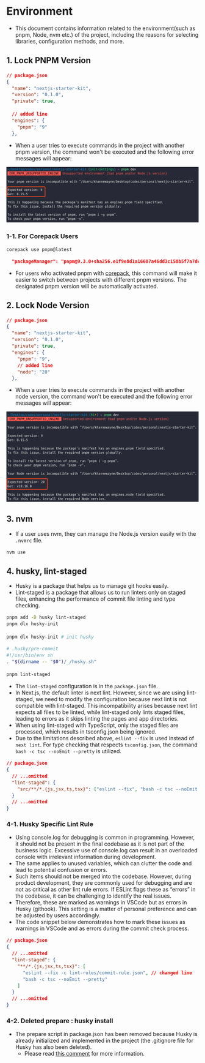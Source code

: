 # Environment

- This document contains information related to the environment(such as pnpm, Node, nvm etc.) of the project, including the reasons for selecting libraries, configuration methods, and more.

## 1. Lock PNPM Version

```json
// package.json
{
  "name": "nextjs-starter-kit",
  "version": "0.1.0",
  "private": true,

  // added line
  "engines": {
    "pnpm": "9"
  },
```

- When a user tries to execute commands in the project with another pnpm version, the command won't be executed and the following error messages will appear:

![alt text](<images/env/1.pnpm version lock.png>)

### 1-1. For Corepack Users

```bash
corepack use pnpm@latest
```

```json
  "packageManager": "pnpm@9.3.0+sha256.e1f9e8d1a16607a46dd3c158b5f7a7dc7945501d1c6222d454d63d033d1d918f"
```

- For users who activated pnpm with [corepack](https://nodejs.org/api/corepack.html), this command will make it easier to switch between projects with different pnpm versions. The designated pnpm version will be automatically activated.

## 2. Lock Node Version

```json
// package.json
{
  "name": "nextjs-starter-kit",
  "version": "0.1.0",
  "private": true,
  "engines": {
    "pnpm": "9",
    // added line
    "node": "20"
  },
```

- When a user tries to execute commands in the project with another node version, the command won't be executed and the following error messages will appear:

![alt text](<images/env/2.node version lock.png>)

## 3. nvm

- If a user uses nvm, they can manage the Node.js version easily with the `.nvmrc` file.

```bash
nvm use
```

## 4. husky, lint-staged

- Husky is a package that helps us to manage git hooks easily.
- Lint-staged is a package that allows us to run linters only on staged files, enhancing the performance of commit file linting and type checking.

```bash
pnpm add -D husky lint-staged
pnpm dlx husky-init

pnpm dlx husky-init # init husky
```

```bash
# .husky/pre-commit
#!/usr/bin/env sh
. "$(dirname -- "$0")/_/husky.sh"

pnpm lint-staged
```

- The `lint-staged` configuration is in the `package.json` file.
- In Next.js, the default linter is next lint. However, since we are using lint-staged, we need to modify the configuration because next lint is not compatible with lint-staged. This incompatibility arises because next lint expects all files to be linted, while lint-staged only lints staged files, leading to errors as it skips linting the pages and app directories.
- When using lint-staged with TypeScript, only the staged files are processed, which results in tsconfig.json being ignored.
- Due to the limitations described above, `eslint --fix` is used instead of `next lint`. For type checking that respects `tsconfig.json`, the command `bash -c tsc --noEmit --pretty` is utilized.

```json
// package.json
{
  // ...omitted
  "lint-staged": {
    "src/**/*.{js,jsx,ts,tsx}": ["eslint --fix", "bash -c tsc --noEmit --pretty"]
  }
  // ...omitted
}
```

### 4-1. Husky Specific Lint Rule

- Using console.log for debugging is common in programming. However, it should not be present in the final codebase as it is not part of the business logic. Excessive use of console.log can result in an overloaded console with irrelevant information during development.
- The same applies to unused variables, which can clutter the code and lead to potential confusion or errors.
- Such items should not be merged into the codebase. However, during product development, they are commonly used for debugging and are not as critical as other lint rule errors. If ESLint flags these as “errors” in the codebase, it can be challenging to identify the real issues.
- Therefore, these are marked as warnings in VSCode but as errors in Husky (githook). This setting is a matter of personal preference and can be adjusted by users accordingly.
- The code snippet below demonstrates how to mark these issues as warnings in VSCode and as errors during the commit check process.

```json
// package.json
{
  // ...omitted
  "lint-staged": {
    "**/*.{js,jsx,ts,tsx}": [
      "eslint --fix -c lint-rules/commit-rule.json", // changed line
      "bash -c tsc --noEmit --pretty"
    ]
  }
  // ...omitted
}
```

### 4-2. Deleted prepare : husky install

- The prepare script in package.json has been removed because Husky is already initialized and implemented in the project (the .gitignore file for Husky has also been deleted).
  - Please read [this comment](https://github.com/typicode/husky/issues/1016#issuecomment-901882489) for more information.
